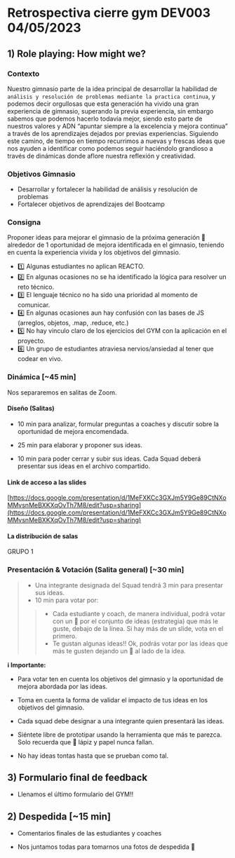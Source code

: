 <!-- markdownlint-disable MD013 -->
# Retrospectiva cierre gym DEV003 04/05/2023

## 1) Role playing: How might we?

### Contexto

Nuestro gimnasio parte de la idea principal de desarrollar la habilidad de `análisis y resolución de problemas mediante la practica continua`, y podemos decir orgullosas que esta generación ha vivido una gran experiencia de gimnasio, superando la previa experiencia, sin embargo sabemos que podemos hacerlo todavía mejor, siendo esto parte de nuestros valores y ADN “apuntar siempre a la excelencia y mejora continua” a través de los aprendizajes dejados por previas experiencias. Siguiendo este camino, de tiempo en tiempo recurrimos a nuevas y frescas ideas que nos ayuden a identificar como podemos seguir haciéndolo grandioso a través de dinámicas donde aflore nuestra reflexión y creatividad.

### Objetivos Gimnasio

- Desarrollar y fortalecer la habilidad de análisis y resolución de problemas
- Fortalecer objetivos de aprendizajes del Bootcamp

### Consigna

Proponer ideas para mejorar el gimnasio de la próxima generación 💪 alrededor de 1 oportunidad de mejora identificada en el gimnasio, teniendo en cuenta la experiencia vivida y los objetivos del gimnasio.

- 1️⃣ Algunas estudiantes no aplican REACTO.
- 2️⃣ En algunas ocasiones no se ha identificado la lógica para resolver un reto técnico.
- 3️⃣ El lenguaje técnico no ha sido una prioridad al momento de comunicar.
- 4️⃣ En algunas ocasiones aun hay confusión con las bases de JS (arreglos, objetos, .map, .reduce, etc.)
- 5️⃣ No hay vinculo claro de los ejercicios del GYM con la aplicación en el proyecto.
- 6️⃣ Un grupo de estudiantes atraviesa nervios/ansiedad al tener que codear en vivo.



### Dinámica [~45 min]

Nos separaremos en salitas de Zoom.

#### Diseño (Salitas)

- 10 min para analizar, formular preguntas a coaches y discutir sobre la oportunidad de mejora encomendada.

- 25 min para elaborar y proponer sus ideas.

- 10 min para poder cerrar y subir sus ideas. Cada Squad deberá presentar sus ideas en el archivo compartido.

#### Link de acceso a las slides

[https://docs.google.com/presentation/d/1MeFXKCc3GXJm5Y9Ge89CtNXoMMvsnMeBXKXqOvTh7M8/edit?usp=sharing](https://docs.google.com/presentation/d/1MeFXKCc3GXJm5Y9Ge89CtNXoMMvsnMeBXKXqOvTh7M8/edit?usp=sharing)


#### La distribución de salas

GRUPO 1
### Presentación & Votación (Salita general) [~30 min]

> - Una integrante designada del Squad tendrá 3 min para presentar sus ideas.
>- 10 min para votar por:
>
> > - Cada estudiante y coach, de manera individual, podrá votar con un  💛 por el conjunto de ideas (estrategia) que más le guste, debajo de la línea. Si hay más de un slide, vota en el primero.
> > - Te gustan algunas ideas!! Ok, podrás votar por las ideas que más te gusten dejando un 💜 al lado de la idea.
>

__ℹ️ Importante:__

- Para votar ten en cuenta los objetivos del gimnasio y la oportunidad de mejora abordada por las ideas.

- Toma en cuenta la forma de validar el impacto de tus ideas en los objetivos del gimnasio.

- Cada squad debe designar a una integrante quien presentará las ideas.

- Siéntete libre de prototipar usando la herramienta que más te parezca. Solo recuerda que 📝 lápiz y papel nunca fallan.

- No hay ideas tontas hasta que se prueban como tal.

## 3) Formulario final de feedback

- Llenamos el último formulario del GYM!!

## 2) Despedida [~15 min]

- Comentarios finales de las estudiantes y coaches

- Nos juntamos todas para tomarnos una fotos de despedida 📸